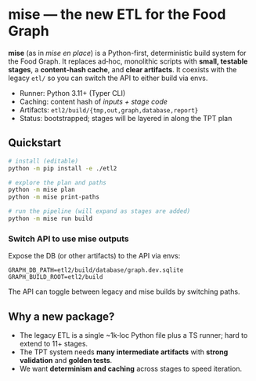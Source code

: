 # mise — the new ETL for the Food Graph

**mise** (as in *mise en place*) is a Python-first, deterministic build system for the Food Graph.
It replaces ad‑hoc, monolithic scripts with **small, testable stages**, a **content‑hash cache**, and **clear artifacts**.
It coexists with the legacy `etl/` so you can switch the API to either build via envs.

- Runner: Python 3.11+ (Typer CLI)
- Caching: content hash of *inputs + stage code*
- Artifacts: `etl2/build/{tmp,out,graph,database,report}`
- Status: bootstrapped; stages will be layered in along the TPT plan

## Quickstart

```bash
# install (editable)
python -m pip install -e ./etl2

# explore the plan and paths
python -m mise plan
python -m mise print-paths

# run the pipeline (will expand as stages are added)
python -m mise run build
```

### Switch API to use mise outputs

Expose the DB (or other artifacts) to the API via envs:

```
GRAPH_DB_PATH=etl2/build/database/graph.dev.sqlite
GRAPH_BUILD_ROOT=etl2/build
```

The API can toggle between legacy and mise builds by switching paths.

## Why a new package?

- The legacy ETL is a single ~1k‑loc Python file plus a TS runner; hard to extend to 11+ stages.
- The TPT system needs **many intermediate artifacts** with **strong validation** and **golden tests**.
- We want **determinism and caching** across stages to speed iteration.
